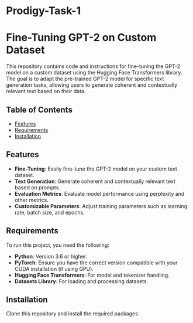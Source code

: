 # Prodigy-Task-1

# Fine-Tuning GPT-2 on Custom Dataset

This repository contains code and instructions for fine-tuning the GPT-2 model on a custom dataset using the Hugging Face Transformers library. The goal is to adapt the pre-trained GPT-2 model for specific text generation tasks, allowing users to generate coherent and contextually relevant text based on their data.

## Table of Contents

- [Features](#features)
- [Requirements](#requirements)
- [Installation](#installation)


## Features

- **Fine-Tuning**: Easily fine-tune the GPT-2 model on your custom text dataset.
- **Text Generation**: Generate coherent and contextually relevant text based on prompts.
- **Evaluation Metrics**: Evaluate model performance using perplexity and other metrics.
- **Customizable Parameters**: Adjust training parameters such as learning rate, batch size, and epochs.

## Requirements

To run this project, you need the following:

- **Python**: Version 3.6 or higher.
- **PyTorch**: Ensure you have the correct version compatible with your CUDA installation (if using GPU).
- **Hugging Face Transformers**: For model and tokenizer handling.
- **Datasets Library**: For loading and processing datasets.

## Installation

Clone this repository and install the required packages
